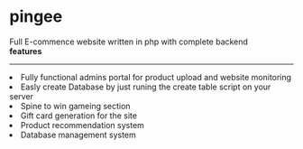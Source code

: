 # pingee
Full E-commence website written in php with complete backend<br>
<b>features</b><hr>
<li>Fully functional admins portal for product upload and website monitoring</li>
<li>Easly create Database by just runing the create table script on your server</li>
<li>Spine to win gameing section</li>
<li>Gift card generation for the site</li>
<li>Product recommendation system</li>
<li>Database management system</li>


